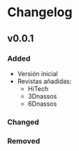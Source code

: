 # Changelog

## v0.0.1

### Added
- Versión inicial
- Revistas añadidas:
  - HiTech
  - 3Dnassos
  - 6Dnassos

### Changed

### Removed